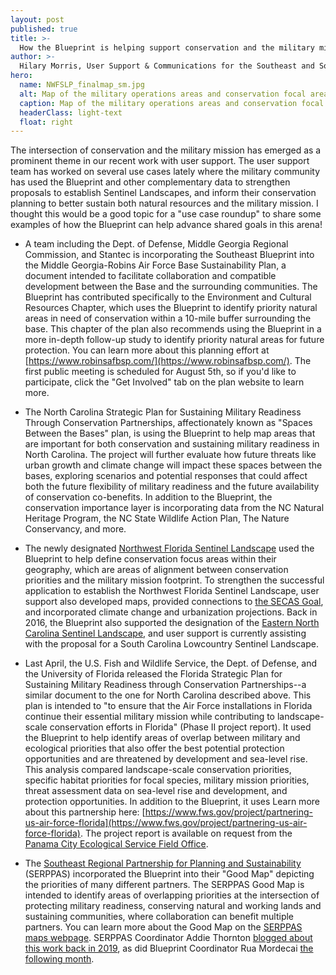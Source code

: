 ```yaml
---
layout: post
published: true
title: >-
  How the Blueprint is helping support conservation and the military mission
author: >-
  Hilary Morris, User Support & Communications for the Southeast and South Atlantic Blueprints
hero:
  name: NWFSLP_finalmap_sm.jpg
  alt: Map of the military operations areas and conservation focal areas within the proposed Northwest Florida Sentinel Landscape.
  caption: Map of the military operations areas and conservation focal areas within the recently designated <a href="https://sentinellandscapes.org/landscapes/northwest-florida/">Northwest Florida Sentinel Landscape</a>. Conservation focal areas incorporated data from the Southeast Conservation Blueprint, Florida Ecological Greenways Network, and the military mission footprint.
  headerClass: light-text
  float: right
---
```

The intersection of conservation and the military mission has emerged as a prominent theme in our recent work with user support. The user support team has worked on several use cases lately where the military community has used the Blueprint and other complementary data to strengthen proposals to establish Sentinel Landscapes, and inform their conservation planning to better sustain both natural resources and the military mission. I thought this would be a good topic for a "use case roundup" to share some examples of how the Blueprint can help advance shared goals in this arena!<!--more-->

- A team including the Dept. of Defense, Middle Georgia Regional Commission, and Stantec is incorporating the Southeast Blueprint into the Middle Georgia-Robins Air Force Base Sustainability Plan, a document intended to facilitate collaboration and compatible development between the Base and the surrounding communities. The Blueprint has contributed specifically to the Environment and Cultural Resources Chapter, which uses the Blueprint to identify priority natural areas in need of conservation within a 10-mile buffer surrounding the base. This chapter of the plan also recommends using the Blueprint in a more in-depth follow-up study to identify priority natural areas for future protection. You can learn more about this planning effort at [https://www.robinsafbsp.com/](https://www.robinsafbsp.com/). The first public meeting is scheduled for August 5th, so if you'd like to participate, click the "Get Involved" tab on the plan website to learn more.

- The North Carolina Strategic Plan for Sustaining Military Readiness Through Conservation Partnerships, affectionately known as "Spaces Between the Bases" plan, is using the Blueprint to help map areas that are important for both conservation and sustaining military readiness in North Carolina. The project will further evaluate how future threats like urban growth and climate change will impact these spaces between the bases, exploring scenarios and potential responses that could affect both the future flexibility of military readiness and the future availability of conservation co-benefits. In addition to the Blueprint, the conservation importance layer is incorporating data from the NC Natural Heritage Program, the NC State Wildlife Action Plan, The Nature Conservancy, and more.

- The newly designated [Northwest Florida Sentinel Landscape](https://sentinellandscapes.org/landscapes/northwest-florida/) used the Blueprint to help define conservation focus areas within their geography, which are areas of alignment between conservation priorities and the military mission footprint. To strengthen the successful application to establish the Northwest Florida Sentinel Landscape, user support also developed maps, provided connections to [the SECAS Goal](https://secassoutheast.org/our-goal), and incorporated climate change and urbanization projections. Back in 2016, the Blueprint also supported the designation of the [Eastern North Carolina Sentinel Landscape](https://sentinellandscapes.org/landscapes/eastern-north-carolina), and user support is currently assisting with the proposal for a South Carolina Lowcountry Sentinel Landscape.
 
- Last April, the U.S. Fish and Wildlife Service, the Dept. of Defense, and the University of Florida released the Florida Strategic Plan for Sustaining Military Readiness through Conservation Partnerships--a similar document to the one for North Carolina described above. This plan is intended to "to ensure that the Air Force installations in Florida continue their essential military mission while contributing to landscape-scale conservation efforts in Florida" (Phase II project report). It used the Blueprint to help identify areas of overlap between military and ecological priorities that also offer the best potential protection opportunities and are threatened by development and sea-level rise. This analysis compared landscape-scale conservation priorities, specific habitat priorities for focal species, military mission priorities, threat assessment data on sea-level rise and development, and protection opportunities. In addition to the Blueprint, it uses Learn more about this partnership here: [https://www.fws.gov/project/partnering-us-air-force-florida](https://www.fws.gov/project/partnering-us-air-force-florida). The project report is available on request from the [Panama City Ecological Service Field Office](https://www.fws.gov/office/florida-ecological-services).

- The [Southeast Regional Partnership for Planning and Sustainability](https://serppas.org/) (SERPPAS) incorporated the Blueprint into their "Good Map" depicting the priorities of many different partners. The SERPPAS Good Map is intended to identify areas of overlapping priorities at the intersection of protecting military readiness, conserving natural and working lands and sustaining communities, where collaboration can benefit multiple partners. You can learn more about the Good Map on the [SERPPAS maps webpage](https://serppas.org/maps/). SERPPAS Coordinator Addie Thornton [blogged about this work back in 2019](https://secassoutheast.org/2019/04/15/Developing-the-Good-Map-for-the-Southeast-Regional-Partnership-for-Planning-and-Sustainability.html), as did Blueprint Coordinator Rua Mordecai [the following month](https://secassoutheast.org/2019/05/08/Improving-the-Blueprint-and-user-support-through-the-SERPPAS-Good-Map.html).
